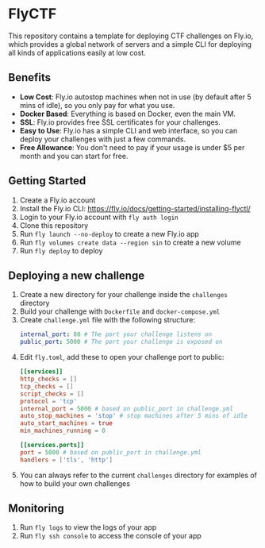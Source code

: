 # FlyCTF

This repository contains a template for deploying CTF challenges on Fly.io, which provides a global network of servers and a simple CLI for deploying all kinds of applications easily at low cost.

## Benefits

- **Low Cost**: Fly.io autostop machines when not in use (by default after 5 mins of idle), so you only pay for what you use.
- **Docker Based**: Everything is based on Docker, even the main VM.
- **SSL**: Fly.io provides free SSL certificates for your challenges.
- **Easy to Use**: Fly.io has a simple CLI and web interface, so you can deploy your challenges with just a few commands.
- **Free Allowance**: You don't need to pay if your usage is under $5 per month and you can start for free.

## Getting Started

1. Create a Fly.io account
1. Install the Fly.io CLI: https://fly.io/docs/getting-started/installing-flyctl/
1. Login to your Fly.io account with `fly auth login`
1. Clone this repository
1. Run `fly launch --no-deploy` to create a new Fly.io app
1. Run `fly volumes create data --region sin` to create a new volume
1. Run `fly deploy` to deploy

## Deploying a new challenge
1. Create a new directory for your challenge inside the `challenges` directory
1. Build your challenge with `Dockerfile` and `docker-compose.yml`
1. Create `challenge.yml` file with the following structure:
    ```yaml
    internal_port: 80 # The port your challenge listens on
    public_port: 5000 # The port your challenge is exposed on
    ```
1. Edit `fly.toml`, add these to open your challenge port to public:
    ```toml
    [[services]]
    http_checks = []
    tcp_checks = []
    script_checks = []
    protocol = 'tcp'
    internal_port = 5000 # based on public_port in challenge.yml
    auto_stop_machines = 'stop' # stop machines after 5 mins of idle
    auto_start_machines = true
    min_machines_running = 0

    [[services.ports]]
    port = 5000 # based on public_port in challenge.yml
    handlers = ['tls', 'http']
    ```
1. You can always refer to the current `challenges` directory for examples of how to build your own challenges

## Monitoring
1. Run `fly logs` to view the logs of your app
1. Run `fly ssh console` to access the console of your app
